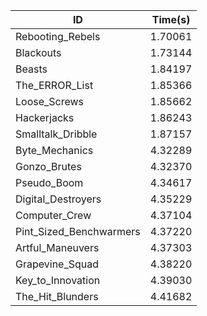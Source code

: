 |ID|Time(s)|
|-|-|
|Rebooting_Rebels|1.70061|
|Blackouts|1.73144|
|Beasts|1.84197|
|The_ERROR_List|1.85366|
|Loose_Screws|1.85662|
|Hackerjacks|1.86243|
|Smalltalk_Dribble|1.87157|
|Byte_Mechanics|4.32289|
|Gonzo_Brutes|4.32370|
|Pseudo_Boom|4.34617|
|Digital_Destroyers|4.35229|
|Computer_Crew|4.37104|
|Pint_Sized_Benchwarmers|4.37220|
|Artful_Maneuvers|4.37303|
|Grapevine_Squad|4.38220|
|Key_to_Innovation|4.39030|
|The_Hit_Blunders|4.41682|

